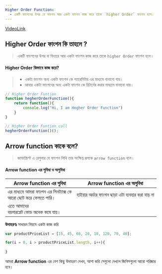```yaml
---
Higher Order Function:
  - একটি ফাংশনের উপর যে ফাংশন আর একটা ফাংশন কাজ করে তাকে `higher Order` ফাংশন হলে।
---
```

[VideoLink](https://youtu.be/eKrSOaoNHPM)
## Higher Order ফাংশন কি তাহলে ?   

>একটি ফাংশনের উপর বা ভিতরে আর একটা ফাংশন কাজ করে তাকে `higher Order` ফাংশন হলে।

#### Higher Order কিভাবে কাজ করে?

> - একটা ফাংশন অন্য একটা ফাংশন কে প্যারেমিটার এর মাধ্যমে বানানো যায়।
> - আবার  একটা ফাংশনের অন্য একটা ফাংশন কে  রিটার্নের করার মাধ্যমে বানানো যায়।

```js
// Higher Order Funtion
function hegherOrderFunction(){
	return function(){
		console.log("Hi, I am Hegher Order Function")
	}
}

// Higher Order Funtion call
hegherOrderFunction()();

``` 


## **Arrow function** কাকে বলে?

> জাভাস্ক্রিপ্ট এ রেগুলার যে ফাংশন লিখি তার সংক্ষিপ্ত রূপকে `arrow function` বলে।


#### **Arrow function** এর সুবিধা ও অসুবিধা

| **Arrow function** এর সুবিধা                                      | **Arrow function** এর অসুবিধা                   |
| ----------------------------------------------------------------- | ----------------------------------------------- |
| এর মাধ্যমে আমরা ফাংশন এর সিনট্যাক্স কে<br>আরো ছোট করে ফেলতে পারি। | হাইয়ার অর্ডার ফাংশন ছাড়া এটা ব্যবহার করা যায় না |
| এতে আমাদের <br>বয়লারপ্লেট কোড অনেক কমে যায়।                       |                                                 |
**উদাহরণঃ**
সাধারন নিয়মে একটা কাজ করি
```js
var productPriceList = [15, 45, 60, 20, 10, 120, 70, 40];

for(i = 0, i > productPriceList.length, i++){ 
	
}
```

আমরা **Arrow function** এর বেশ কিছু উদাহরণ দেখব, আশা করি সেগুলো দেখলে জিনিসগুলো আরো পরিষ্কার হবে।

